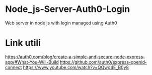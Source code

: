 # Node_js-Server-Auth0-Login
Web server in node js with login managed using Auth0

# Link utili
https://auth0.com/blog/create-a-simple-and-secure-node-express-app/#What-You-Will-Build
https://github.com/auth0/express-openid-connect
https://www.youtube.com/watch?v=QQwo4E_B0y8
